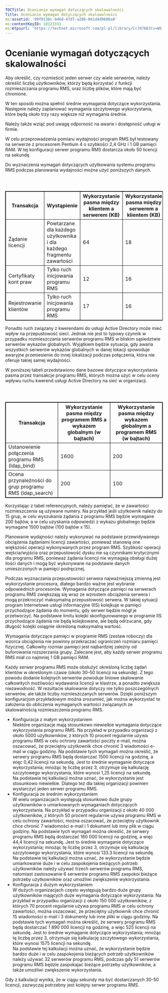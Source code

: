 ```yaml
---
TOCTitle: Ocenianie wymagań dotyczących skalowalności
Title: Ocenianie wymagań dotyczących skalowalności
ms:assetid: '89f0138c-946d-47d7-a286-041d4d9606a8'
ms:contentKeyID: 18123331
ms:mtpsurl: 'https://technet.microsoft.com/pl-pl/library/Cc747663(v=WS.10)'
---
```


Ocenianie wymagań dotyczących skalowalności
===========================================

Aby określić, czy rozmieścić jeden serwer czy wiele serwerów, należy określić liczbę użytkowników, którzy będą korzystać z funkcji rozmieszczania programu RMS, oraz liczbę plików, które mają być chronione.

W ten sposób można spełnić średnie wymagania dotyczące wykorzystania. Następnie należy zaplanować wymagania szczytowego wykorzystania, które będą około trzy razy większe niż wymagania średnie.

Należy także wziąć pod uwagę odporność na awarie i dostępność usługi w firmie.

W celu przeprowadzenia pomiaru wydajności program RMS był testowany na serwerze z procesorem Pentium 4 o szybkości 2,4 GHz i 1 GB pamięci RAM. W tej konfiguracji serwer programu RMS dostarcza około 50 licencji na sekundę.

Do wyznaczenia wymagań dotyczących użytkowania systemu programu RMS podczas planowania wydajności można użyć poniższych danych.

###  

 
<table style="border:1px solid black;">
<colgroup>
<col width="25%" />
<col width="25%" />
<col width="25%" />
<col width="25%" />
</colgroup>
<thead>
<tr class="header">
<th style="border:1px solid black;" >Transakcja</th>
<th style="border:1px solid black;" >Wystąpienie</th>
<th style="border:1px solid black;" >Wykorzystanie pasma między klientem a serwerem (KB)</th>
<th style="border:1px solid black;" >Wykorzystanie pasma między serwerem a klientem (KB)</th>
</tr>
</thead>
<tbody>
<tr class="odd">
<td style="border:1px solid black;">Żądanie licencji</td>
<td style="border:1px solid black;">Powtarzane dla każdego użytkownika i dla każdego fragmentu zawartości</td>
<td style="border:1px solid black;">64</td>
<td style="border:1px solid black;">18</td>
</tr>
<tr class="even">
<td style="border:1px solid black;">Certyfikaty kont praw</td>
<td style="border:1px solid black;">Tylko ruch inicjowania programu RMS</td>
<td style="border:1px solid black;">12</td>
<td style="border:1px solid black;">16</td>
</tr>
<tr class="odd">
<td style="border:1px solid black;">Rejestrowanie klientów</td>
<td style="border:1px solid black;">Tylko ruch inicjowania programu RMS</td>
<td style="border:1px solid black;">17</td>
<td style="border:1px solid black;">16</td>
</tr>
</tbody>
</table>
  
Ponadto ruch związany z kwerendami do usługi Active Directory może mieć wpływ na przepustowość sieci. Jednak nie jest to typowy czynnik w przypadku rozmieszczania serwerów programu RMS w bliskim sąsiedztwie serwerów wykazów globalnych. Wyjątkiem będzie sytuacja, gdy awaria wszystkich serwerów wykazów globalnych w danej lokacji spowoduje awaryjne przeniesienie do innej lokalizacji podczas połączenia, która nie oferuje takiej samej wydajności.
  
W poniższej tabeli przedstawiono dane bazowe dotyczące wykorzystania pasma przez transakcje programu RMS, których można użyć w celu oceny wpływu ruchu kwerend usługi Active Directory na sieć w organizacji.
  
###  

 
<table style="border:1px solid black;">
<colgroup>
<col width="33%" />
<col width="33%" />
<col width="33%" />
</colgroup>
<thead>
<tr class="header">
<th style="border:1px solid black;" >Transakcja</th>
<th style="border:1px solid black;" >Wykorzystanie pasma między programem RMS a wykazem globalnym (w bajtach)</th>
<th style="border:1px solid black;" >Wykorzystanie pasma między wykazem globalnym a programem RMS (w bajtach)</th>
</tr>
</thead>
<tbody>
<tr class="odd">
<td style="border:1px solid black;">Ustanowienie połączenia programu RMS (ldap_bind)</td>
<td style="border:1px solid black;">1600</td>
<td style="border:1px solid black;">200</td>
</tr>
<tr class="even">
<td style="border:1px solid black;">Ocena przynależności do grup programu RMS (ldap_search)</td>
<td style="border:1px solid black;">200</td>
<td style="border:1px solid black;">100</td>
</tr>
</tbody>
</table>
  
Korzystając z tabel referencyjnych, należy pamiętać, że w zawartości rozmieszczenia są używane numery. Na przykład jeśli użytkownik należy do 15 grup, w celu wyszukania żądania z programu RMS będzie wymagane 200 bajtów, a w celu uzyskania odpowiedzi z wykazu globalnego będzie wymagane 1500 bajtów (100 bajtów x 15).
  
Planowanie wydajności należy wykonywać na podstawie przewidywanego obciążenia żądaniami licencji zawartości, ponieważ stanowią one większość operacji wykonywanych przez program RMS. Szybkość operacji wejścia/wyjścia oraz przepustowość dysku nie są czynnikami krytycznymi dla programu RMS, ponieważ żądania licencji nie wymagają obsługi dużej ilości danych i mogą być wykonywane na podstawie danych umieszczonych w pamięci podręcznej.
  
Podczas wyznaczania przepustowości serwera najważniejszą zmienną jest wykorzystanie procesora, dlatego bardzo ważne jest wybranie odpowiednich procesorów. Wymagania dotyczące pamięci na serwerach programu RMS zwiększają się wraz ze wzrostem obciążenia serwera i mogą przekroczyć maksymalną przepustowość serwera. W takiej sytuacji program Internetowe usługi informacyjne (IIS) kolejkuje w pamięci przychodzące żądania do momentu, gdy serwer będzie mógł je przetworzyć. Na podstawie limitu kolejki skonfigurowanego w programie IIS przychodzące żądania nie będą kolejkowane, ale będą odrzucane, gdy długość kolejki osiągnie określoną maksymalną wartość.
  
Wymagania dotyczące pamięci w programie RMS (zestaw roboczy) dla wzorca obciążenia nie powinny przekraczać ograniczeń rozmiaru pamięci fizycznej. Całkowity rozmiar pamięci jest najbardziej zależny od buforowania rozszerzania grupy. Zalecane jest, aby każdy serwer programu RMS miał co najmniej 1 GB pamięci RAM.
  
Każdy serwer programu RMS może obsłużyć określoną liczbę żądań klientów w określonym czasie (około 30–50 licencji na sekundę). Z tego powodu dodanie kolejnych serwerów powoduje liniowe skalowanie całkowitych możliwości wydawania licencji w klastrze, a ponadto zwiększa niezawodność. W rezultacie skalowanie dotyczy nie tylko poszczególnych serwerów, ale także liczby rozmieszczanych serwerów. Dzięki poniższym konfiguracjom przykładowym można zrozumieć, jak można wykorzystać te założenia do obliczenia wymaganych wartości związanych ze skalowalnością rozmieszczenia programu RMS.
  
-   Konfiguracja z małym wykorzystaniem  
    Niektóre organizacje mają stosunkowo niewielkie wymagania dotyczące wykorzystania programu RMS. Na przykład w przypadku organizacji z około 5000 użytkowników, z których 10 procent regularnie używa programu RMS w celu ochrony zawartości poczty e-mail, można oszacować, że przeciętny użytkownik chce chronić 3 wiadomości e-mail w ciągu godziny. Na podstawie tych wymagań można określić, że serwery programu RMS będą dostarczać 1500 licencji na godzinę, a więc 0,42 licencji na sekundę. Jest to średnie wymaganie dotyczące wykorzystania; mnożąc tę liczbę przez 3, otrzymuje się kalkulację szczytowego wykorzystania, które wynosi 1,25 licencji na sekundę.  
    Na podstawie tej kalkulacji można uznać, że wykorzystanie jest stosunkowo niewielkie. Dlatego też dla takiej organizacji powinien wystarczyć jeden serwer programu RMS.  
-   Konfiguracja ze średnim wykorzystaniem  
    W wielu organizacjach występują stosunkowo duże grupy użytkowników o umiarkowanych wymaganiach dotyczących wykorzystania. Na przykład w przypadku organizacji z około 40 000 użytkowników, z których 50 procent regularnie używa programu RMS w celu ochrony zawartości, można oszacować, że przeciętny użytkownik chce chronić 7 wiadomości e-mail i 1 dokument lub inny plik w ciągu godziny. Na podstawie tych wymagań można określić, że serwery programu RMS będą dostarczać 160 000 licencji na godzinę, a więc 44,4 licencji na sekundę. Jest to średnie wymaganie dotyczące wykorzystania; mnożąc tę liczbę przez 3, otrzymuje się kalkulację szczytowego wykorzystania, które wynosi 133.3 licencji na sekundę.  
    Na podstawie tej kalkulacji można uznać, że wykorzystanie będzie umiarkowanie duże i w celu zaspokojenia bieżących potrzeb użytkowników należy używać trzech serwerów programu RMS, natomiast zastosowanie 6 serwerów programu RMS zaspokoi bieżące potrzeby użytkowników oraz umożliwi zwiększenie wykorzystania.  
-   Konfiguracja z dużym wykorzystaniem  
    W dużych organizacjach często występują bardzo duże grupy użytkowników mających duże wymagania dotyczące wykorzystania. Na przykład w przypadku organizacji z około 150 000 użytkowników, z których 70 procent regularnie używa programu RMS w celu ochrony zawartości, można oszacować, że przeciętny użytkownik chce chronić 15 wiadomości e-mail i 3 dokumenty lub inne pliki w ciągu godziny. Na podstawie tych wymagań można określić, że serwery programu RMS będą dostarczać 1 890 000 licencji na godzinę, a więc 525 licencji na sekundę. Jest to średnie wymaganie dotyczące wykorzystania; mnożąc tę liczbę przez 3, otrzymuje się kalkulację szczytowego wykorzystania, które wynosi 1575 licencji na sekundę.  
    Na podstawie tej kalkulacji można uznać, że wykorzystanie będzie bardzo duże i w celu zaspokojenia bieżących potrzeb użytkowników należy używać 32 serwerów programu RMS, podczas gdy 51 serwerów programu RMS będzie zaspokajać bieżące potrzeby użytkowników, a także umożliwi zwiększenie wykorzystania.
  
Gdy z kalkulacji wynika, że w ciągu sekundy ma być dostarczanych 30-50 licencji, zazwyczaj potrzebny jest kolejny serwer programu RMS.

